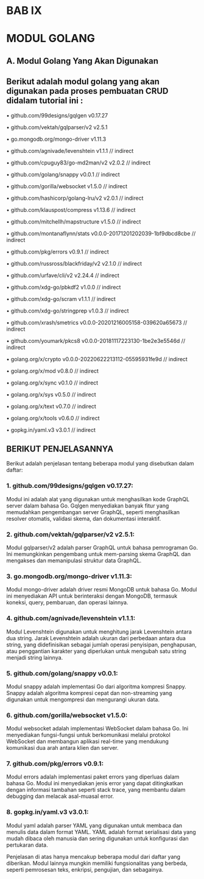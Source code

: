 # BAB IX
# MODUL GOLANG

## A.	Modul Golang Yang Akan Digunakan

## Berikut adalah modul golang yang akan digunakan pada proses pembuatan CRUD didalam tutorial ini :

•	github.com/99designs/gqlgen v0.17.27

•	github.com/vektah/gqlparser/v2 v2.5.1

•	go.mongodb.org/mongo-driver v1.11.3

•	github.com/agnivade/levenshtein v1.1.1 // indirect

•	github.com/cpuguy83/go-md2man/v2 v2.0.2 // indirect

•	github.com/golang/snappy v0.0.1 // indirect

•	github.com/gorilla/websocket v1.5.0 // indirect

•	github.com/hashicorp/golang-lru/v2 v2.0.1 // indirect

•	github.com/klauspost/compress v1.13.6 // indirect

•	github.com/mitchellh/mapstructure v1.5.0 // indirect

•	github.com/montanaflynn/stats v0.0.0-20171201202039-1bf9dbcd8cbe // indirect

•	github.com/pkg/errors v0.9.1 // indirect

•	github.com/russross/blackfriday/v2 v2.1.0 // indirect

•	github.com/urfave/cli/v2 v2.24.4 // indirect

•	github.com/xdg-go/pbkdf2 v1.0.0 // indirect

•	github.com/xdg-go/scram v1.1.1 // indirect

•	github.com/xdg-go/stringprep v1.0.3 // indirect

•	github.com/xrash/smetrics v0.0.0-20201216005158-039620a65673 // indirect

•	github.com/youmark/pkcs8 v0.0.0-20181117223130-1be2e3e5546d // indirect

•	golang.org/x/crypto v0.0.0-20220622213112-05595931fe9d // indirect

•	golang.org/x/mod v0.8.0 // indirect

•	golang.org/x/sync v0.1.0 // indirect

•	golang.org/x/sys v0.5.0 // indirect

•	golang.org/x/text v0.7.0 // indirect

•	golang.org/x/tools v0.6.0 // indirect

•	gopkg.in/yaml.v3 v3.0.1 // indirect

## BERIKUT PENJELASANNYA
Berikut adalah penjelasan tentang beberapa modul yang disebutkan dalam daftar:

### 1.	github.com/99designs/gqlgen v0.17.27:
Modul ini adalah alat yang digunakan untuk menghasilkan kode GraphQL server dalam bahasa Go. Gqlgen menyediakan banyak fitur yang memudahkan pengembangan server GraphQL, seperti menghasilkan resolver otomatis, validasi skema, dan dokumentasi interaktif.

### 2.	github.com/vektah/gqlparser/v2 v2.5.1:
Modul gqlparser/v2 adalah parser GraphQL untuk bahasa pemrograman Go. Ini memungkinkan pengembang untuk mem-parsing skema GraphQL dan mengakses dan memanipulasi struktur data GraphQL.

### 3.	go.mongodb.org/mongo-driver v1.11.3:
Modul mongo-driver adalah driver resmi MongoDB untuk bahasa Go. Modul ini menyediakan API untuk berinteraksi dengan MongoDB, termasuk koneksi, query, pembaruan, dan operasi lainnya.

### 4.	github.com/agnivade/levenshtein v1.1.1:
Modul Levenshtein digunakan untuk menghitung jarak Levenshtein antara dua string. Jarak Levenshtein adalah ukuran dari perbedaan antara dua string, yang didefinisikan sebagai jumlah operasi penyisipan, penghapusan, atau penggantian karakter yang diperlukan untuk mengubah satu string menjadi string lainnya.

### 5.	github.com/golang/snappy v0.0.1:
Modul snappy adalah implementasi Go dari algoritma kompresi Snappy. Snappy adalah algoritma kompresi cepat dan non-streaming yang digunakan untuk mengompresi dan mengurangi ukuran data.

### 6.	github.com/gorilla/websocket v1.5.0:
Modul websocket adalah implementasi WebSocket dalam bahasa Go. Ini menyediakan fungsi-fungsi untuk berkomunikasi melalui protokol WebSocket dan membangun aplikasi real-time yang mendukung komunikasi dua arah antara klien dan server.

### 7.	github.com/pkg/errors v0.9.1:
Modul errors adalah implementasi paket errors yang diperluas dalam bahasa Go. Modul ini menyediakan jenis error yang dapat ditingkatkan dengan informasi tambahan seperti stack trace, yang membantu dalam debugging dan melacak asal-muasal error.

### 8.	gopkg.in/yaml.v3 v3.0.1:
Modul yaml adalah parser YAML yang digunakan untuk membaca dan menulis data dalam format YAML. YAML adalah format serialisasi data yang mudah dibaca oleh manusia dan sering digunakan untuk konfigurasi dan pertukaran data.

Penjelasan di atas hanya mencakup beberapa modul dari daftar yang diberikan. Modul lainnya mungkin memiliki fungsionalitas yang berbeda, seperti pemrosesan teks, enkripsi, pengujian, dan sebagainya.

